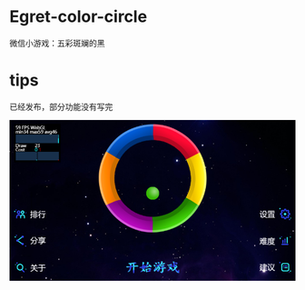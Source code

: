 # Egret-color-circle
微信小游戏：五彩斑斓的黑

# tips
已经发布，部分功能没有写完

![Image text](https://raw.githubusercontent.com/Easte-r/picture/master/game-picture.png)


